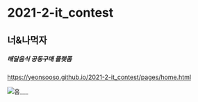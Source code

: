 # 2021-2-it_contest

## 너&나먹자
##### *배달음식 공동구매 플랫폼*
https://yeonsooso.github.io/2021-2-it_contest/pages/home.html

![홈___](https://user-images.githubusercontent.com/65909443/135126856-0e522eb8-e9d5-47e3-9706-bb58bbf82a92.png)
